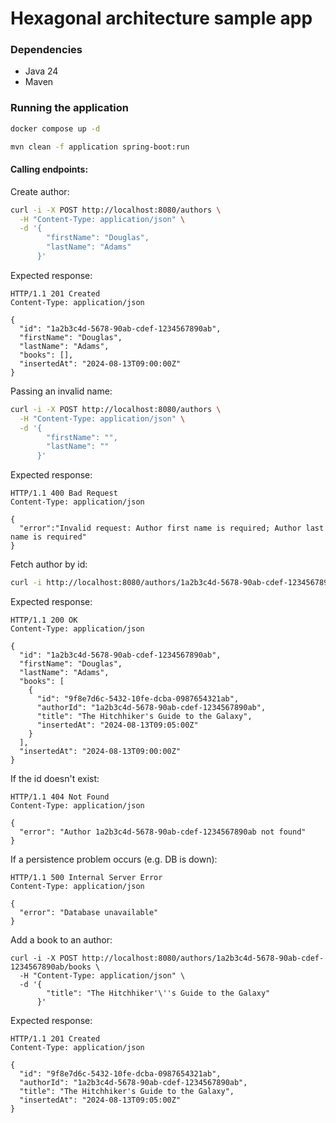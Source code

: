 # Hexagonal architecture sample app

### Dependencies
* Java 24
* Maven

### Running the application
```bash
docker compose up -d
```

```bash
mvn clean -f application spring-boot:run
```

#### Calling endpoints:

Create author:
```bash
curl -i -X POST http://localhost:8080/authors \
  -H "Content-Type: application/json" \
  -d '{
        "firstName": "Douglas",
        "lastName": "Adams"
      }'
```

Expected response:
```
HTTP/1.1 201 Created
Content-Type: application/json

{
  "id": "1a2b3c4d-5678-90ab-cdef-1234567890ab",
  "firstName": "Douglas",
  "lastName": "Adams",
  "books": [],
  "insertedAt": "2024-08-13T09:00:00Z"
}
```

Passing an invalid name:
```bash
curl -i -X POST http://localhost:8080/authors \
  -H "Content-Type: application/json" \
  -d '{
        "firstName": "",
        "lastName": ""
      }'
```

Expected response:
```
HTTP/1.1 400 Bad Request
Content-Type: application/json

{
  "error":"Invalid request: Author first name is required; Author last name is required"
}
```

Fetch author by id:
```bash
curl -i http://localhost:8080/authors/1a2b3c4d-5678-90ab-cdef-1234567890ab
```

Expected response:
```
HTTP/1.1 200 OK
Content-Type: application/json

{
  "id": "1a2b3c4d-5678-90ab-cdef-1234567890ab",
  "firstName": "Douglas",
  "lastName": "Adams",
  "books": [
    {
      "id": "9f8e7d6c-5432-10fe-dcba-0987654321ab",
      "authorId": "1a2b3c4d-5678-90ab-cdef-1234567890ab",
      "title": "The Hitchhiker's Guide to the Galaxy",
      "insertedAt": "2024-08-13T09:05:00Z"
    }
  ],
  "insertedAt": "2024-08-13T09:00:00Z"
}
```

If the id doesn't exist:
```
HTTP/1.1 404 Not Found
Content-Type: application/json

{
  "error": "Author 1a2b3c4d-5678-90ab-cdef-1234567890ab not found"
}
```

If a persistence problem occurs (e.g. DB is down):
```
HTTP/1.1 500 Internal Server Error
Content-Type: application/json

{
  "error": "Database unavailable"
}
```

Add a book to an author:
```
curl -i -X POST http://localhost:8080/authors/1a2b3c4d-5678-90ab-cdef-1234567890ab/books \
  -H "Content-Type: application/json" \
  -d '{
        "title": "The Hitchhiker'\''s Guide to the Galaxy"
      }'
```

Expected response:
```
HTTP/1.1 201 Created
Content-Type: application/json

{
  "id": "9f8e7d6c-5432-10fe-dcba-0987654321ab",
  "authorId": "1a2b3c4d-5678-90ab-cdef-1234567890ab",
  "title": "The Hitchhiker's Guide to the Galaxy",
  "insertedAt": "2024-08-13T09:05:00Z"
}
```
